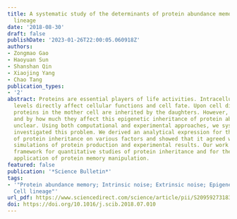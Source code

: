 ```yaml
---
title: A systematic study of the determinants of protein abundance memory in cell
  lineage
date: '2018-08-30'
draft: false
publishDate: '2023-01-26T22:00:05.060918Z'
authors:
- Zongmao Gao
- Haoyuan Sun
- Shanshan Qin
- Xiaojing Yang
- Chao Tang
publication_types:
- '2'
abstract: Proteins are essential players of life activities. Intracellular protein
  levels directly affect cellular functions and cell fate. Upon cell division, the
  proteins in the mother cell are inherited by the daughters. However, what factors
  and by how much they affect this epigenetic inheritance of protein abundance remains
  unclear. Using both computational and experimental approaches, we systematically
  investigated this problem. We derived an analytical expression for the dependence
  of protein inheritance on various factors and showed that it agreed with numerical
  simulations of protein production and experimental results. Our work provides a
  framework for quantitative studies of protein inheritance and for the potential
  application of protein memory manipulation.
featured: false
publication: '*Science Bulletin*'
tags:
- '"Protein abundance memory; Intrinsic noise; Extrinsic noise; Epigenetic inheritance;
  Cell lineage"'
url_pdf: https://www.sciencedirect.com/science/article/pii/S2095927318303359
doi: https://doi.org/10.1016/j.scib.2018.07.010
---
```


